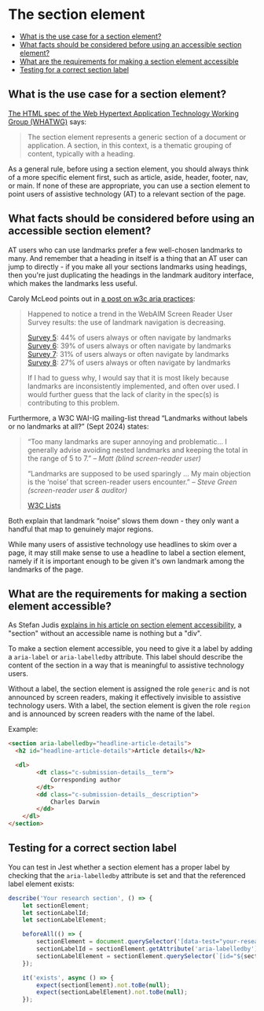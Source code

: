 # The section element

- [What is the use case for a section element?](#what-is-the-use-case-for-a--section--element)
- [What facts should be considered before using an accessible section element?](#what-facts-should-be-considered-before-using-an-accessible-section-element)
- [What are the requirements for making a section element accessible](#what-are-the-requirements-for-making-a-section-element-accessible)
- [Testing for a correct section label](#testing-for-a-correct-section-label)


## What is the use case for a section element?

[The HTML spec of the Web Hypertext Application Technology Working Group (WHATWG)](https://html.spec.whatwg.org/multipage/sections.html#the-section-element) says: 

> The section element represents a generic section of a document or application. A section, in this context, is a
> thematic grouping of content, typically with a heading.

As a general rule, before using a section element, you should always think of a more specific element first, such
as article, aside, header, footer, nav, or main. If none of these are appropriate, you can use a section element
to point users of assistive technology (AT) to a relevant section of the page.

## What facts should be considered before using an accessible section element?

AT users who can use landmarks prefer a few well-chosen landmarks to many. And remember that a heading in
itself is a thing that an AT user can jump to directly - if you make all your sections landmarks using headings,
then you're just duplicating the headings in the landmark auditory interface, which makes the landmarks less
useful.

Caroly McLeod points out in [a post on w3c aria practices](https://github.com/w3c/aria-practices/issues/575#issuecomment-380620317):

> Happened to notice a trend in the WebAIM Screen Reader User Survey results: the use of landmark navigation is
> decreasing.
> 
> [Survey 5](https://webaim.org/projects/screenreadersurvey5/#landmarks): 44% of users always or often navigate by
> landmarks<br> 
> [Survey 6](https://webaim.org/projects/screenreadersurvey6/#landmarks): 39% of users always or often navigate by
> landmarks<br> 
> [Survey 7](https://webaim.org/projects/screenreadersurvey7/#landmarks): 31% of users always or often navigate by
> landmarks<br> 
> [Survey 8](https://webaim.org/projects/screenreadersurvey7/#landmarks): 27% of users always or often navigate by
> landmarks<br> 
> 
> If I had to guess why, I would say that it is most likely because landmarks are inconsistently implemented, and often
> over used. I would further guess that the lack of clarity in the spec(s) is contributing to this problem.

Furthermore, a W3C WAI-IG mailing-list thread “Landmarks without labels or no landmarks at all?” (Sept 2024) states:

> “Too many landmarks are super annoying and problematic… I generally advise avoiding nested landmarks and keeping the
> total in the range of 5 to 7.” – _Matt (blind screen-reader user)_<br>
>
> “Landmarks are supposed to be used sparingly … My main objection is the ‘noise’ that screen-reader users encounter.”
> – _Steve Green (screen-reader user & auditor)_<br>
> 
> [W3C Lists](https://lists.w3.org/Archives/Public/w3c-wai-ig/2024JulSep/0118.html)

Both explain that landmark “noise” slows them down - they only want a handful that map to genuinely major regions.

While many users of assistive technology use headlines to skim over a page, it may still make sense to use a headline to
label a section element, namely if it is important enough to be given it's own landmark among the landmarks of the page.


## What are the requirements for making a section element accessible?

As Stefan Judis [explains in his article on section element accessibility](https://www.stefanjudis.com/today-i-learned/section-accessible-name/),
a "section" without an accessible name is nothing but a "div".

To make a section element accessible, you need to give it a label by adding a `aria-label` or `aria-labelledby`
attribute. This label should describe the content of the section in a way that is meaningful to assistive technology
users.

Without a label, the section element is assigned the role `generic` and is not announced by screen readers, making
it effectively invisible to assistive technology users. With a label, the section element is given the role `region`
and is announced by screen readers with the name of the label.

Example:

```html
<section aria-labelledby="headline-article-details">
  <h2 id="headline-article-details">Article details</h2>

  <dl>
        <dt class="c-submission-details__term">
            Corresponding author
        </dt>
        <dd class="c-submission-details__description">
            Charles Darwin
        </dd>
    </dl>
</section>
```


## Testing for a correct section label

You can test in Jest whether a section element has a proper label by checking that the `aria-labelledby` attribute is
set and that the referenced label element exists:

```javascript
describe('Your research section', () => {
    let sectionElement;
    let sectionLabelId;
    let sectionLabelElement;

    beforeAll(() => {
        sectionElement = document.querySelector('[data-test="your-research-section"]');
        sectionLabelId = sectionElement.getAttribute('aria-labelledby');
        sectionLabelElement = sectionElement.querySelector(`[id="${sectionLabelId}"]`);
    });

    it('exists', async () => {
        expect(sectionElement).not.toBe(null);
        expect(sectionLabelElement).not.toBe(null);
    });
```
